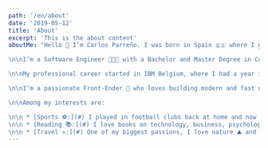 ```yaml
---
path: '/en/about'
date: '2019-05-12'
title: 'About'
excerpt: 'This is the about content'
aboutMe: "Hello 👋 I’m Carlos Parreño. I was born in Spain 🇪🇸 where I grew up. Since the age of 25 I’ve lived in Norway 🇳🇴 , Belgium 🇧🇪 and Ireland 🇮🇪 currently.

\n\nI’m a Software Engineer 👨🏻‍💻 with a Bachelor and Master Degree in Computer Science that I acquired between the University of Huelva (Spain) and the University of Stavanger (Norway).

\n\nMy professional career started in IBM Belgium, where I had a year internship. Things went well 🎉and I moved to IBM Ireland in Dublin, where the European Technology Campus is located 🏰.

\n\nI’m a passionate Front-Ender 🤟 who loves building modern and fast user interfaces, I am an ambitious learner always keen to keep up with the latest advancements. I enjoy working with tech-lovers whom I learn tones from and share my expertise with.

\n\nAmong my interests are:

\n\n * [Sports ⚽:](#) I played in football clubs back at home and now I play for fun, I also like yoga and swimming.
\n\n * [Reading 📚:](#) I love books on technology, business, psychology, leadership, life-style and personal growth.
\n\n * [Travel ✈️:](#) One of my biggest passions, I love nature ⛰ and adventure 🤠. I’ve been to 6 continents and hopefully I’ll go to Antarctica one day and fulfill my dream of being in all 7 continents."
---
```

